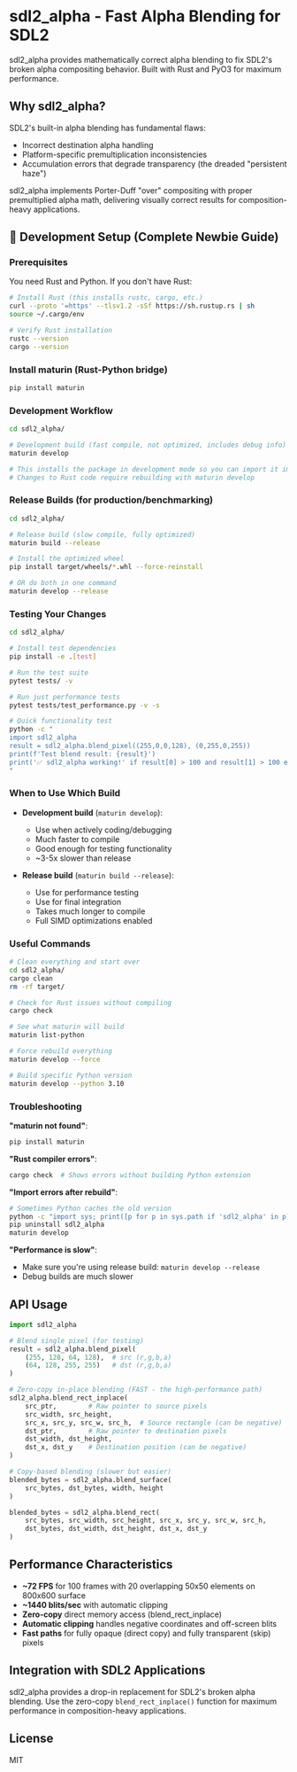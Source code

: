 # sdl2_alpha - Fast Alpha Blending for SDL2

sdl2_alpha provides mathematically correct alpha blending to fix SDL2's broken alpha compositing behavior. Built with Rust and PyO3 for maximum performance.

## Why sdl2_alpha?

SDL2's built-in alpha blending has fundamental flaws:
- Incorrect destination alpha handling
- Platform-specific premultiplication inconsistencies  
- Accumulation errors that degrade transparency (the dreaded "persistent haze")

sdl2_alpha implements Porter-Duff "over" compositing with proper premultiplied alpha math, delivering visually correct results for composition-heavy applications.

## 🚀 Development Setup (Complete Newbie Guide)

### Prerequisites

You need Rust and Python. If you don't have Rust:

```bash
# Install Rust (this installs rustc, cargo, etc.)
curl --proto '=https' --tlsv1.2 -sSf https://sh.rustup.rs | sh
source ~/.cargo/env

# Verify Rust installation
rustc --version
cargo --version
```

### Install maturin (Rust-Python bridge)

```bash
pip install maturin
```

### Development Workflow

```bash
cd sdl2_alpha/

# Development build (fast compile, not optimized, includes debug info)
maturin develop

# This installs the package in development mode so you can import it immediately
# Changes to Rust code require rebuilding with maturin develop
```

### Release Builds (for production/benchmarking)

```bash
cd sdl2_alpha/

# Release build (slow compile, fully optimized)
maturin build --release

# Install the optimized wheel
pip install target/wheels/*.whl --force-reinstall

# OR do both in one command
maturin develop --release
```

### Testing Your Changes

```bash
cd sdl2_alpha/

# Install test dependencies
pip install -e .[test]

# Run the test suite
pytest tests/ -v

# Run just performance tests
pytest tests/test_performance.py -v -s

# Quick functionality test
python -c "
import sdl2_alpha
result = sdl2_alpha.blend_pixel((255,0,0,128), (0,255,0,255))
print(f'Test blend result: {result}')
print('✅ sdl2_alpha working!' if result[0] > 100 and result[1] > 100 else '❌ Something wrong')
"
```

### When to Use Which Build

- **Development build** (`maturin develop`):
  - Use when actively coding/debugging
  - Much faster to compile
  - Good enough for testing functionality
  - ~3-5x slower than release

- **Release build** (`maturin build --release`):
  - Use for performance testing
  - Use for final integration
  - Takes much longer to compile
  - Full SIMD optimizations enabled

### Useful Commands

```bash
# Clean everything and start over
cd sdl2_alpha/
cargo clean
rm -rf target/

# Check for Rust issues without compiling
cargo check

# See what maturin will build
maturin list-python

# Force rebuild everything
maturin develop --force

# Build specific Python version
maturin develop --python 3.10
```

### Troubleshooting

**"maturin not found"**:
```bash
pip install maturin
```

**"Rust compiler errors"**:
```bash
cargo check  # Shows errors without building Python extension
```

**"Import errors after rebuild"**:
```bash
# Sometimes Python caches the old version
python -c "import sys; print([p for p in sys.path if 'sdl2_alpha' in p])"
pip uninstall sdl2_alpha
maturin develop
```

**"Performance is slow"**:
- Make sure you're using release build: `maturin develop --release`
- Debug builds are much slower

## API Usage

```python
import sdl2_alpha

# Blend single pixel (for testing)
result = sdl2_alpha.blend_pixel(
    (255, 128, 64, 128),  # src (r,g,b,a)
    (64, 128, 255, 255)   # dst (r,g,b,a)  
)

# Zero-copy in-place blending (FAST - the high-performance path)
sdl2_alpha.blend_rect_inplace(
    src_ptr,        # Raw pointer to source pixels
    src_width, src_height,
    src_x, src_y, src_w, src_h,  # Source rectangle (can be negative)
    dst_ptr,        # Raw pointer to destination pixels  
    dst_width, dst_height,
    dst_x, dst_y    # Destination position (can be negative)
)

# Copy-based blending (slower but easier)
blended_bytes = sdl2_alpha.blend_surface(
    src_bytes, dst_bytes, width, height
)

blended_bytes = sdl2_alpha.blend_rect(
    src_bytes, src_width, src_height, src_x, src_y, src_w, src_h,
    dst_bytes, dst_width, dst_height, dst_x, dst_y
)
```

## Performance Characteristics

- **~72 FPS** for 100 frames with 20 overlapping 50x50 elements on 800x600 surface
- **~1440 blits/sec** with automatic clipping
- **Zero-copy** direct memory access (blend_rect_inplace)
- **Automatic clipping** handles negative coordinates and off-screen blits
- **Fast paths** for fully opaque (direct copy) and fully transparent (skip) pixels

## Integration with SDL2 Applications

sdl2_alpha provides a drop-in replacement for SDL2's broken alpha blending. Use the zero-copy `blend_rect_inplace()` function for maximum performance in composition-heavy applications.

## License

MIT